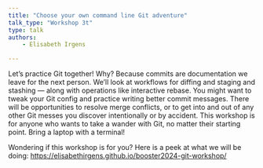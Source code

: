 ```yaml
---
title: "Choose your own command line Git adventure"
talk_type: "Workshop 3t"
type: talk
authors:
    - Elisabeth Irgens

---
```

Let’s practice Git together! Why? Because commits are documentation we leave for the next person. We’ll look at workflows for diffing and staging and stashing — along with operations like interactive rebase. You might want to tweak your Git config and practice writing better commit messages. There will be opportunities to resolve merge conflicts,  or to get into and out of any other Git messes you discover intentionally or by accident. This workshop is for anyone who wants to take a wander with Git, no matter their starting point. Bring a laptop with a terminal!

Wondering if this workshop is for you? Here is a peek at what we will be doing: https://elisabethirgens.github.io/booster2024-git-workshop/
